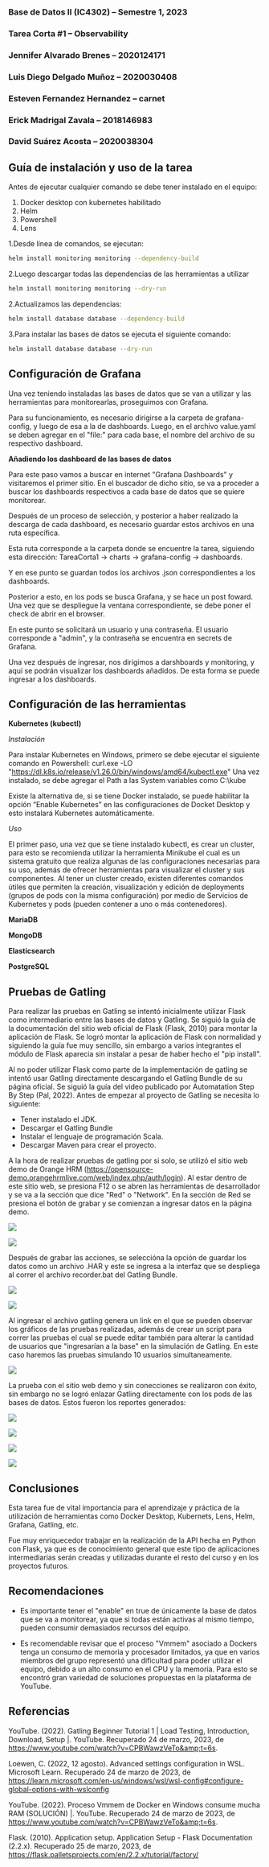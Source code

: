 ### **Base de Datos II (IC4302)** – Semestre 1, 2023
### **Tarea Corta #1** – Observability
### Jennifer Alvarado Brenes – 2020124171
### Luis Diego Delgado Muñoz – 2020030408
### Esteven Fernandez Hernandez – carnet
### Erick Madrigal Zavala – 2018146983
### David Suárez Acosta – 2020038304

## **Guía de instalación y uso de la tarea**

  
Antes de ejecutar cualquier comando se debe tener instalado en el equipo:
1. Docker desktop con kubernetes habilitado
2. Helm
3. Powershell
4. Lens

1.Desde línea de comandos, se ejecutan:
```sh
helm install monitoring monitoring --dependency-build
```  
2.Luego descargar todas las dependencias de las herramientas a utilizar
```sh
helm install monitoring monitoring --dry-run
```  
2.Actualizamos las dependencias:  
```sh
helm install database database --dependency-build
```  
3.Para instalar las bases de datos se ejecuta el siguiente comando:  
```sh
helm install database database --dry-run
```
## **Configuración de Grafana**
 
Una vez teniendo instaladas las bases de datos que se van a utilizar y las herramientas para monitorearlas, proseguimos con Grafana.

Para su funcionamiento, es necesario dirigirse  a la carpeta de grafana-config, y luego de esa a la de dashboards. Luego, en el archivo value.yaml se deben agregar en el "file:" para cada base, el nombre del archivo de su respectivo dashboard.

**Añadiendo los dashboard de las bases de datos**  
  
Para este paso vamos a buscar en internet "Grafana Dashboards" y visitaremos el primer sitio. En el buscador de dicho sitio, se va a proceder a buscar los dashboards respectivos a cada base de datos que se quiere monitorear.

Después de un proceso de selección, y posterior a haber realizado la descarga de cada dashboard, es necesario guardar estos archivos en una ruta específica.

Esta ruta corresponde a la carpeta donde se encuentre la tarea, siguiendo esta dirección: TareaCorta1 -> charts -> grafana-config -> dashboards.

Y en ese punto se guardan todos los archivos .json correspondientes a los dashboards. 

Posterior a esto, en los pods se busca Grafana, y se hace un post foward. Una vez que se despliegue la ventana correspondiente, se debe poner el check de abrir en el browser.

En este punto se solicitará un usuario y una contraseña. El usuario corresponde a "admin", y la contraseña se encuentra en secrets de Grafana.

Una vez después de ingresar, nos dirigimos a darshboards y monitoring, y aquí se podrán visualizar los dashboards añadidos. De esta forma se puede ingresar a los dashboards.


## **Configuración de las herramientas**  

**Kubernetes (kubectl)**

*Instalación*

Para instalar Kubernetes en Windows, primero se debe ejecutar el siguiente comando en Powershell:
curl.exe -LO "https://dl.k8s.io/release/v1.26.0/bin/windows/amd64/kubectl.exe"
Una vez instalado, se debe agregar el Path a las System variables como C:\kube

Existe la alternativa de, si se tiene Docker instalado, se puede habilitar la opción “Enable Kubernetes” en las configuraciones de Docket Desktop y esto instalará Kubernetes automáticamente.

*Uso*

El primer paso, una vez que se tiene instalado kubectl, es crear un cluster, para esto se recomienda utilizar la herramienta Minikube el cual es un sistema gratuito que realiza algunas de las configuraciones necesarias para su uso, además de ofrecer herramientas para visualizar el cluster y sus componentes.
Al tener un cluster creado, existen diferentes comandos útiles que permiten la creación, visualización y edición de deployments (grupos de pods con la misma configuración) por medio de Servicios de Kubernetes y pods (pueden contener a uno o más contenedores).


**MariaDB**  


  
**MongoDB**  


  
**Elasticsearch**  


  
**PostgreSQL**  


  
## **Pruebas de Gatling**

Para realizar las pruebas en Gatling se intentó inicialmente utilizar Flask como intermediario entre las bases de datos y Gatling. Se siguió la guía de la documentación del sitio web oficial de Flask (Flask, 2010) para montar la aplicación de Flask. Se logró montar la aplicación de Flask con normalidad y siguiendo la guía fue muy sencillo, sin embargo a varios integrantes el módulo de Flask aparecia sin instalar a pesar de haber hecho el "pip install".

Al no poder utilizar Flask como parte de la implementación de gatling se intentó usar Gatling directamente descargando el Gatling Bundle de su página oficial. Se siguió la guía del video publicado por Automatation Step By Step (Pal, 2022).
Antes de empezar al proyecto de Gatling se necesita lo siguiente:

- Tener instalado el JDK.
- Descargar el Gatling Bundle
- Instalar el lenguaje de programación Scala.
- Descargar Maven para crear el proyecto.

A la hora de realizar pruebas de gatling por si solo, se utilizó el sitio web demo de Orange HRM (https://opensource-demo.orangehrmlive.com/web/index.php/auth/login). Al estar dentro de este sitio web, se presiona F12 o se abren las herramientas de desarrollador y se va a la sección que dice "Red" o "Network". En la sección de Red se presiona el botón de grabar y se comienzan a ingresar datos en la página demo.

![](https://github.com/efmz200/TareaCorta1/blob/main/Imagenes/image1.png?raw=true)

![](https://github.com/efmz200/TareaCorta1/blob/main/Imagenes/image2.png?raw=true)

Después de grabar las acciones, se seleccióna la opción de guardar los datos como un archivo .HAR y este se ingresa a la interfaz que se despliega al correr el archivo recorder.bat del Gatling Bundle.

![](https://github.com/efmz200/TareaCorta1/blob/main/Imagenes/image3.png?raw=true)

![](https://github.com/efmz200/TareaCorta1/blob/main/Imagenes/image4.png?raw=true)

Al ingresar el archivo gatling genera un link en el que se pueden observar los gráficos de las pruebas realizadas, además de crear un script para correr las pruebas el cual se puede editar también para alterar la cantidad de usuarios que "ingresarían a la base" en la simulación de Gatling. En este caso haremos las pruebas simulando 10 usuarios simultaneamente. 

![](https://github.com/efmz200/TareaCorta1/blob/main/Imagenes/image5.png?raw=true)

La prueba con el sitio web demo y sin conecciones se realizaron con éxito, sin embargo no se logró enlazar Gatling directamente con los pods de las bases de datos. Estos fueron los reportes generados:

![](https://github.com/efmz200/TareaCorta1/blob/main/Imagenes/image6.png?raw=true)

![](https://github.com/efmz200/TareaCorta1/blob/main/Imagenes/image7.png?raw=true)

![](https://github.com/efmz200/TareaCorta1/blob/main/Imagenes/image8.png?raw=true)

![](https://github.com/efmz200/TareaCorta1/blob/main/Imagenes/image9.png?raw=true)

## **Conclusiones**  

Esta tarea fue de vital importancia para el aprendizaje y práctica de la utilización de herramientas como Docker Desktop, Kubernets, Lens, Helm, Grafana, Gatling, etc. 

Fue muy enriquecedor trabajar en la realización de la API hecha en Python con Flask, ya que es de conocimiento general que este tipo de aplicaciones intermediarias serán creadas y utilizadas durante el resto del curso y en los proyectos futuros.
  
## **Recomendaciones**  

* Es importante tener el "enable" en true de únicamente la base de datos que se va a monitorear, ya que si todas están activas al mismo tiempo, pueden consumir demasiados recursos del equipo.

* Es recomendable revisar que el proceso "Vmmem" asociado a Dockers tenga un consumo de memoria y procesador limitados, ya que en varios miembros del grupo representó una dificultad para poder utilizar el equipo, debido a un alto consumo en el CPU y la memoria. Para esto se encontró gran variedad de soluciones propuestas en la plataforma de YouTube.

## **Referencias**

YouTube. (2022). Gatling Beginner Tutorial 1 | Load Testing, Introduction, Download, Setup |. YouTube. Recuperado 24 de marzo, 2023, de https://www.youtube.com/watch?v=CPBWawzVeTo&amp;t=6s. 

Loewen, C. (2022, 12 agosto). Advanced settings configuration in WSL. Microsoft Learn. Recuperado 24 de marzo de 2023, de 
https://learn.microsoft.com/en-us/windows/wsl/wsl-config#configure-global-options-with-wslconfig

YouTube. (2022). Proceso Vmmem de Docker en Windows consume mucha RAM (SOLUCIÓN) |. YouTube. Recuperado 24 de marzo de 2023, de https://www.youtube.com/watch?v=CPBWawzVeTo&amp;t=6s. 

Flask. (2010). Application setup. Application Setup - Flask Documentation (2.2.x). Recuperado 25 de marzo, 2023, de https://flask.palletsprojects.com/en/2.2.x/tutorial/factory/

